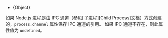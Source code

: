 <!-- YAML
added: v7.1.0
changes:
  - version: v14.0.0
    pr-url: https://github.com/nodejs/node/pull/30165
    description: The object no longer accidentally exposes native C++ bindings.
-->

* {Object}

如果 Node.js 进程是由 IPC 通道（参见[子进程][Child Process]文档）方式创建的，`process.channel` 属性保存 IPC 通道的引用。
如果 IPC 通道不存在，则此属性值为 `undefined`。
